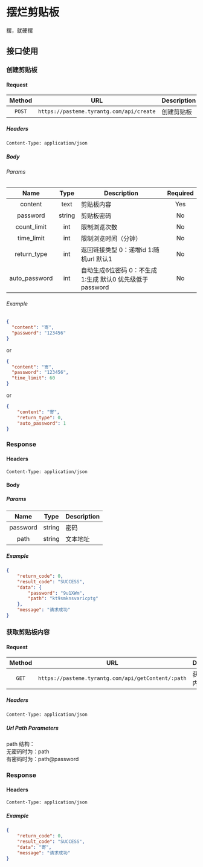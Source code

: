# 摆烂剪贴板
摆，就硬摆

## 接口使用

### 创建剪贴板

#### Request

| Method | URL | Description |
| :---: | --- | --- |
| `POST` | `https://pasteme.tyrantg.com/api/create` | 创建剪贴板 |

##### Headers

`Content-Type: application/json`

##### Body

###### Params

| Name | Type | Description | Required |
| :---: | :---: | --- | :---: |
| content | text | 剪贴板内容 | Yes |
| password | string | 剪贴板密码 | No |
| count_limit | int | 限制浏览次数 | No |
| time_limit | int | 限制浏览时间（分钟） | No |
| return_type | int | 返回链接类型 0：递增id 1:随机url 默认1 | No |
| auto_password | int | 自动生成6位密码 0：不生成 1:生成 默认0 优先级低于password | No |

###### Example

```json
{
  "content": "寄",
  "password": "123456"
}
```

or

```json
{
  "content": "寄",
  "password": "123456",
  "time_limit": 60
}
```

or

```json
{
    "content": "寄",
    "return_type": 0,
    "auto_password": 1
}
```

### Response

#### Headers

`Content-Type: application/json`

#### Body

##### Params

| Name | Type | Description |
| :---: | :---: | --- |
| password | string | 密码 |
| path | string | 文本地址 |

##### Example

```json
{
    "return_code": 0,
    "result_code": "SUCCESS",
    "data": {
        "password": "9u1XWm",
        "path": "kt9smknsvaricptg"
    },
    "message": "请求成功"
}
```


### 获取剪贴板内容

#### Request

| Method | URL | Description |
| :---: | --- | --- |
| `GET` | `https://pasteme.tyrantg.com/api/getContent/:path` | 获取剪贴板内容 |

##### Headers

`Content-Type: application/json`

##### Url Path Parameters
path 结构： <br>
无密码时为：path <br>
有密码时为：path@password


### Response

#### Headers

`Content-Type: application/json`

##### Example

```json
{
    "return_code": 0,
    "result_code": "SUCCESS",
    "data": "寄",
    "message": "请求成功"
}
```
